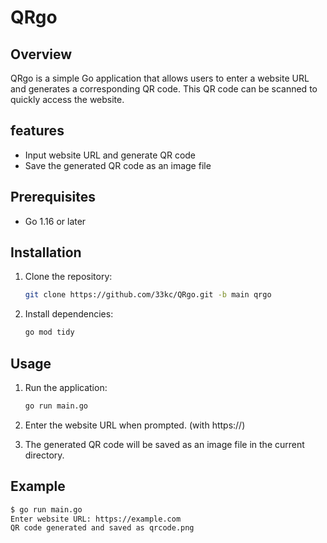 # QRgo

## Overview

QRgo is a simple Go application that allows users to enter a website URL and generates a corresponding QR code. This QR code can be scanned to quickly access the website.

## features

- Input website URL and generate QR code
- Save the generated QR code as an image file

## Prerequisites

- Go 1.16 or later

## Installation

1. Clone the repository:
    ```sh
    git clone https://github.com/33kc/QRgo.git -b main qrgo
    ```

2. Install dependencies:
    ```sh
    go mod tidy
    ```

## Usage

1. Run the application:
    ```sh
    go run main.go
    ```

2. Enter the website URL when prompted. (with https://)

3. The generated QR code will be saved as an image file in the current directory.

## Example

```sh
$ go run main.go
Enter website URL: https://example.com
QR code generated and saved as qrcode.png
